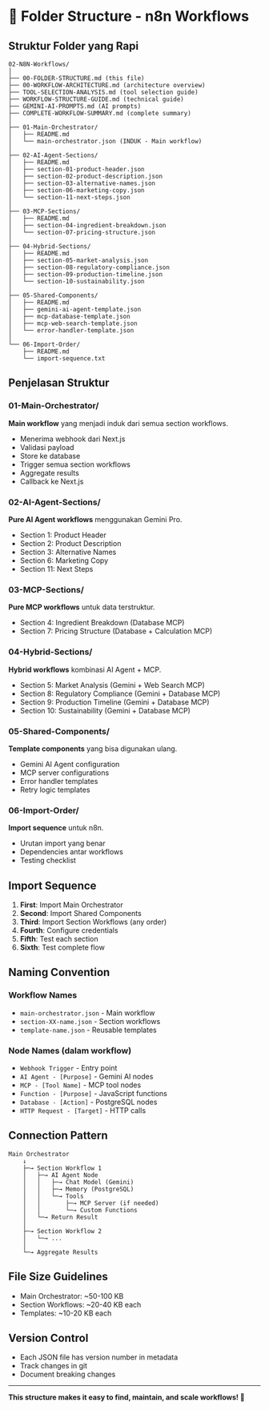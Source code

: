 # 📁 Folder Structure - n8n Workflows

## Struktur Folder yang Rapi

```
02-N8N-Workflows/
│
├── 00-FOLDER-STRUCTURE.md (this file)
├── 00-WORKFLOW-ARCHITECTURE.md (architecture overview)
├── TOOL-SELECTION-ANALYSIS.md (tool selection guide)
├── WORKFLOW-STRUCTURE-GUIDE.md (technical guide)
├── GEMINI-AI-PROMPTS.md (AI prompts)
├── COMPLETE-WORKFLOW-SUMMARY.md (complete summary)
│
├── 01-Main-Orchestrator/
│   ├── README.md
│   └── main-orchestrator.json (INDUK - Main workflow)
│
├── 02-AI-Agent-Sections/
│   ├── README.md
│   ├── section-01-product-header.json
│   ├── section-02-product-description.json
│   ├── section-03-alternative-names.json
│   ├── section-06-marketing-copy.json
│   └── section-11-next-steps.json
│
├── 03-MCP-Sections/
│   ├── README.md
│   ├── section-04-ingredient-breakdown.json
│   └── section-07-pricing-structure.json
│
├── 04-Hybrid-Sections/
│   ├── README.md
│   ├── section-05-market-analysis.json
│   ├── section-08-regulatory-compliance.json
│   ├── section-09-production-timeline.json
│   └── section-10-sustainability.json
│
├── 05-Shared-Components/
│   ├── README.md
│   ├── gemini-ai-agent-template.json
│   ├── mcp-database-template.json
│   ├── mcp-web-search-template.json
│   └── error-handler-template.json
│
└── 06-Import-Order/
    ├── README.md
    └── import-sequence.txt
```

## Penjelasan Struktur

### 01-Main-Orchestrator/
**Main workflow** yang menjadi induk dari semua section workflows.
- Menerima webhook dari Next.js
- Validasi payload
- Store ke database
- Trigger semua section workflows
- Aggregate results
- Callback ke Next.js

### 02-AI-Agent-Sections/
**Pure AI Agent workflows** menggunakan Gemini Pro.
- Section 1: Product Header
- Section 2: Product Description
- Section 3: Alternative Names
- Section 6: Marketing Copy
- Section 11: Next Steps

### 03-MCP-Sections/
**Pure MCP workflows** untuk data terstruktur.
- Section 4: Ingredient Breakdown (Database MCP)
- Section 7: Pricing Structure (Database + Calculation MCP)

### 04-Hybrid-Sections/
**Hybrid workflows** kombinasi AI Agent + MCP.
- Section 5: Market Analysis (Gemini + Web Search MCP)
- Section 8: Regulatory Compliance (Gemini + Database MCP)
- Section 9: Production Timeline (Gemini + Database MCP)
- Section 10: Sustainability (Gemini + Database MCP)

### 05-Shared-Components/
**Template components** yang bisa digunakan ulang.
- Gemini AI Agent configuration
- MCP server configurations
- Error handler templates
- Retry logic templates

### 06-Import-Order/
**Import sequence** untuk n8n.
- Urutan import yang benar
- Dependencies antar workflows
- Testing checklist

## Import Sequence

1. **First**: Import Main Orchestrator
2. **Second**: Import Shared Components
3. **Third**: Import Section Workflows (any order)
4. **Fourth**: Configure credentials
5. **Fifth**: Test each section
6. **Sixth**: Test complete flow

## Naming Convention

### Workflow Names
- `main-orchestrator.json` - Main workflow
- `section-XX-name.json` - Section workflows
- `template-name.json` - Reusable templates

### Node Names (dalam workflow)
- `Webhook Trigger` - Entry point
- `AI Agent - [Purpose]` - Gemini AI nodes
- `MCP - [Tool Name]` - MCP tool nodes
- `Function - [Purpose]` - JavaScript functions
- `Database - [Action]` - PostgreSQL nodes
- `HTTP Request - [Target]` - HTTP calls

## Connection Pattern

```
Main Orchestrator
    ↓
    ├─→ Section Workflow 1
    │   ├─→ AI Agent Node
    │   │   ├─→ Chat Model (Gemini)
    │   │   ├─→ Memory (PostgreSQL)
    │   │   └─→ Tools
    │   │       ├─→ MCP Server (if needed)
    │   │       └─→ Custom Functions
    │   └─→ Return Result
    │
    ├─→ Section Workflow 2
    │   └─→ ...
    │
    └─→ Aggregate Results
```

## File Size Guidelines

- Main Orchestrator: ~50-100 KB
- Section Workflows: ~20-40 KB each
- Templates: ~10-20 KB each

## Version Control

- Each JSON file has version number in metadata
- Track changes in git
- Document breaking changes

---

**This structure makes it easy to find, maintain, and scale workflows! 🚀**
